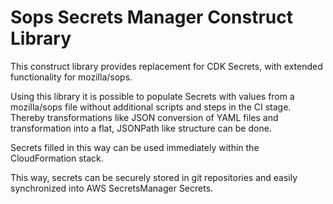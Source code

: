 # Sops Secrets Manager Construct Library

This construct library provides replacement for CDK Secrets, with extended functionality for mozilla/sops.

Using this library it is possible to populate Secrets with values from a mozilla/sops file without additional scripts and steps in the CI stage. Thereby transformations like JSON conversion of YAML files and transformation into a flat, JSONPath like structure can be done.

Secrets filled in this way can be used immediately within the CloudFormation stack.

This way, secrets can be securely stored in git repositories and easily synchronized into AWS SecretsManager Secrets.
